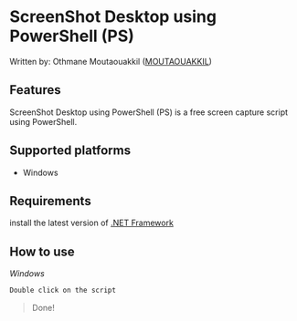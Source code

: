 # ScreenShot Desktop using PowerShell (PS)
Written by: Othmane Moutaouakkil ([MOUTAOUAKKIL](https://github.com/moutaouakkil))


## Features
ScreenShot Desktop using PowerShell (PS) is a free screen capture script using PowerShell.


## Supported platforms
* Windows


## Requirements
install the latest version of [.NET Framework](https://dotnet.microsoft.com/download)


## How to use
*Windows*
```bash
Double click on the script
```

> Done!
